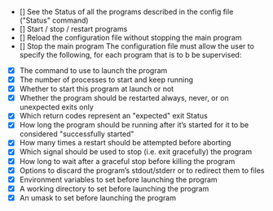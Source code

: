 - [] See the Status of all the programs described in the config file ("Status" command)
- [] Start / stop / restart programs
- [] Reload the configuration file without stopping the main program
- [] Stop the main program
The configuration file must allow the user to specify the following, for each program that is to b be supervised:
- [x] The command to use to launch the program
- [x] The number of processes to start and keep running
- [x] Whether to start this program at launch or not
- [x] Whether the program should be restarted always, never, or on unexpected exits only
- [x] Which return codes represent an "expected" exit Status
- [x] How long the program should be running after it’s started for it to be considered "successfully started"
- [x] How many times a restart should be attempted before aborting
- [x] Which signal should be used to stop (i.e. exit gracefully) the program
- [x] How long to wait after a graceful stop before killing the program
- [x] Options to discard the program’s stdout/stderr or to redirect them to files
- [x] Environment variables to set before launching the program
- [x] A working directory to set before launching the program
- [x] An umask to set before launching the program